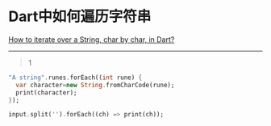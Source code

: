 # Dart中如何遍历字符串
[How to iterate over a String, char by char, in Dart?](https://stackoverflow.com/questions/9286885/how-to-iterate-over-a-string-char-by-char-in-dart)

___



> 1

```dart
"A string".runes.forEach((int rune) {
  var character=new String.fromCharCode(rune);
  print(character);
});
```

```dart
input.split('').forEach((ch) => print(ch));
```



